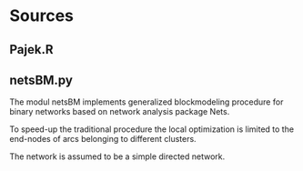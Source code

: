 # Sources

## Pajek.R

## netsBM.py

The modul netsBM implements generalized blockmodeling procedure for binary networks based on network analysis package Nets.

To speed-up the traditional procedure the local optimization is limited to the end-nodes of arcs belonging to different clusters.

The network is assumed to be a simple directed network.
